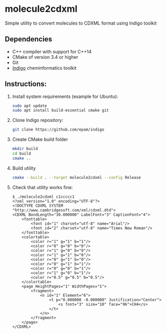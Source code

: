 # molecule2cdxml
Simple utility to convert molecules to CDXML format using Indigo toolkit

## Dependencies
* C++ compiler with support for C++14
* CMake of version 3.4 or higher
* Git
* [Indigo](https://github.com/epam/indigo) cheminformatics toolkit

## Instructions:
1. Install system requirements (example for Ubuntu):
    ```bash
    sudo apt update
    sudo apt install build-essential cmake git
    ```
2. Clone Indigo repository:
    ```bash
    git clone https://github.com/epam/indigo
    ```
3. Create CMake build folder
    ```bash
    mkdir build
    cd build
    cmake ..
    ```
4. Build utility
    ```bash
    cmake --build . --target molecule2cdxml --config Release 
    ```
5. Check that utility works fine:
    ```
    $ ./molecule2cdxml c1ccccc1
    <?xml version="1.0" encoding="UTF-8"?>
    <!DOCTYPE CDXML SYSTEM "http://www.cambridgesoft.com/xml/cdxml.dtd">
    <CDXML BondLength="30.000000" LabelFont="3" CaptionFont="4">
        <fonttable>
            <font id="1" charset="utf-8" name="Arial"/>
            <font id="2" charset="utf-8" name="Times New Roman"/>
        </fonttable>
        <colortable>
            <color r="1" g="1" b="1"/>
            <color r="0" g="0" b="0"/>
            <color r="1" g="0" b="0"/>
            <color r="1" g="1" b="0"/>
            <color r="0" g="1" b="0"/>
            <color r="0" g="1" b="1"/>
            <color r="0" g="0" b="1"/>
            <color r="1" g="0" b="1"/>
            <color r="0.5" g="0.5" b="0.5"/>
        </colortable>
        <page HeightPages="1" WidthPages="1">
            <fragment>
                <n id="1" Element="6">
                    <t p="0.000000 -0.000000" Justification="Center">
                        <s font="3" size="10" face="96">CH4</s>
                    </t>
                </n>
            </fragment>
        </page>
    </CDXML>
    ```
